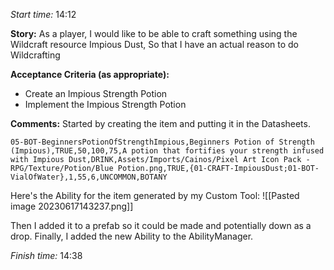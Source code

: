 *Start time:* 14:12

**Story:** 
As a player, I would like to be able to craft something using the Wildcraft resource Impious Dust,
So that I have an actual reason to do Wildcrafting

**Acceptance Criteria (as appropriate):**
- Create an Impious Strength Potion
- Implement the Impious Strength Potion

**Comments:** 
Started by creating the item and putting it in the Datasheets.
```csv
05-BOT-BeginnersPotionOfStrengthImpious,Beginners Potion of Strength (Impious),TRUE,50,100,75,A potion that fortifies your strength infused with Impious Dust,DRINK,Assets/Imports/Cainos/Pixel Art Icon Pack - RPG/Texture/Potion/Blue Potion.png,TRUE,{01-CRAFT-ImpiousDust;01-BOT-VialOfWater},1,55,6,UNCOMMON,BOTANY
```

Here's the Ability for the item generated by my Custom Tool:
![[Pasted image 20230617143237.png]]

Then I added it to a prefab so it could be made and potentially down as a drop. Finally, I added the new Ability to the AbilityManager.

*Finish time:* 14:38